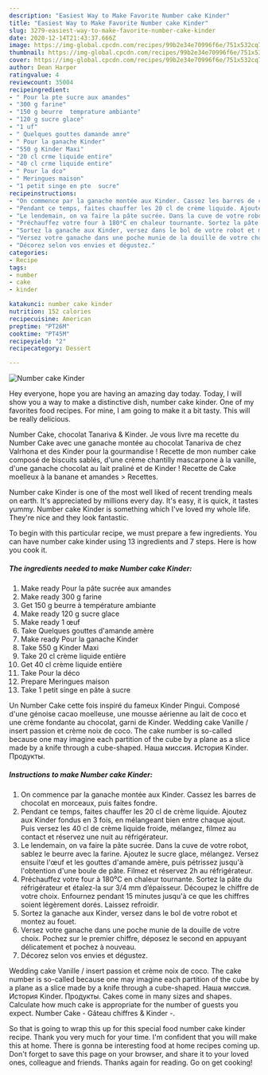```yaml
---
description: "Easiest Way to Make Favorite Number cake Kinder"
title: "Easiest Way to Make Favorite Number cake Kinder"
slug: 3279-easiest-way-to-make-favorite-number-cake-kinder
date: 2020-12-14T21:43:37.666Z
image: https://img-global.cpcdn.com/recipes/99b2e34e70996f6e/751x532cq70/number-cake-kinder-photo-principale-de-la-recette.jpg
thumbnail: https://img-global.cpcdn.com/recipes/99b2e34e70996f6e/751x532cq70/number-cake-kinder-photo-principale-de-la-recette.jpg
cover: https://img-global.cpcdn.com/recipes/99b2e34e70996f6e/751x532cq70/number-cake-kinder-photo-principale-de-la-recette.jpg
author: Dean Harper
ratingvalue: 4
reviewcount: 35004
recipeingredient:
- " Pour la pte sucre aux amandes"
- "300 g farine"
- "150 g beurre  temprature ambiante"
- "120 g sucre glace"
- "1 uf"
- " Quelques gouttes damande amre"
- " Pour la ganache Kinder"
- "550 g Kinder Maxi"
- "20 cl crme liquide entire"
- "40 cl crme liquide entire"
- " Pour la dco"
- " Meringues maison"
- "1 petit singe en pte  sucre"
recipeinstructions:
- "On commence par la ganache montée aux Kinder. Cassez les barres de chocolat en morceaux, puis faites fondre."
- "Pendant ce temps, faites chauffer les 20 cl de crème liquide. Ajoutez aux Kinder fondus en 3 fois, en mélangeant bien entre chaque ajout. Puis versez les 40 cl de crème liquide froide, mélangez, filmez au contact et réservez une nuit au réfrigérateur."
- "Le lendemain, on va faire la pâte sucrée. Dans la cuve de votre robot, sablez le beurre avec la farine. Ajoutez le sucre glace, mélangez. Versez ensuite l&#39;œuf et les gouttes d&#39;amande amère, puis pétrissez jusqu&#39;à l&#39;obtention d&#39;une boule de pâte. Filmez et réservez 2h au réfrigérateur."
- "Préchauffez votre four à 180⁰C en chaleur tournante. Sortez la pâte du réfrigérateur et étalez-la sur 3/4 mm d’épaisseur. Découpez le chiffre de votre choix. Enfournez pendant 15 minutes jusqu&#39;à ce que les chiffres soient légèrement dorés. Laissez refroidir."
- "Sortez la ganache aux Kinder, versez dans le bol de votre robot et montez au fouet."
- "Versez votre ganache dans une poche munie de la douille de votre choix. Pochez sur le premier chiffre, déposez le second en appuyant délicatement et pochez à nouveau."
- "Décorez selon vos envies et dégustez."
categories:
- Recipe
tags:
- number
- cake
- kinder

katakunci: number cake kinder 
nutrition: 152 calories
recipecuisine: American
preptime: "PT26M"
cooktime: "PT45M"
recipeyield: "2"
recipecategory: Dessert

---
```



![Number cake Kinder](https://img-global.cpcdn.com/recipes/99b2e34e70996f6e/751x532cq70/number-cake-kinder-photo-principale-de-la-recette.jpg)

Hey everyone, hope you are having an amazing day today. Today, I will show you a way to make a distinctive dish, number cake kinder. One of my favorites food recipes. For mine, I am going to make it a bit tasty. This will be really delicious.

Number Cake, chocolat Tanariva &amp; Kinder. Je vous livre ma recette du Number Cake avec une ganache montée au chocolat Tanariva de chez Valrhona et des Kinder pour la gourmandise ! Recette de mon number cake composé de biscuits sablés, d&#39;une crème chantilly mascarpone à la vanille, d&#39;une ganache chocolat au lait praliné et de Kinder ! Recette de Cake moelleux à la banane et amandes &gt; Recettes.

Number cake Kinder is one of the most well liked of recent trending meals on earth. It's appreciated by millions every day. It's easy, it is quick, it tastes yummy. Number cake Kinder is something which I've loved my whole life. They're nice and they look fantastic.


To begin with this particular recipe, we must prepare a few ingredients. You can have number cake kinder using 13 ingredients and 7 steps. Here is how you cook it.

<!--inarticleads1-->

##### The ingredients needed to make Number cake Kinder:

1. Make ready  Pour la pâte sucrée aux amandes
1. Make ready 300 g farine
1. Get 150 g beurre à température ambiante
1. Make ready 120 g sucre glace
1. Make ready 1 œuf
1. Take  Quelques gouttes d&#39;amande amère
1. Make ready  Pour la ganache Kinder
1. Take 550 g Kinder Maxi
1. Take 20 cl crème liquide entière
1. Get 40 cl crème liquide entière
1. Take  Pour la déco
1. Prepare  Meringues maison
1. Take 1 petit singe en pâte à sucre


Un Number Cake cette fois inspiré du fameux Kinder Pingui. Composé d&#39;une génoise cacao moelleuse, une mousse aérienne au lait de coco et une crème fondante au chocolat, garni de Kinder. Wedding cake Vanille / insert passion et crème noix de coco. The cake number is so-called because one may imagine each partition of the cube by a plane as a slice made by a knife through a cube-shaped. Наша миссия. История Kinder. Продукты. 

<!--inarticleads2-->

##### Instructions to make Number cake Kinder:

1. On commence par la ganache montée aux Kinder. Cassez les barres de chocolat en morceaux, puis faites fondre.
1. Pendant ce temps, faites chauffer les 20 cl de crème liquide. Ajoutez aux Kinder fondus en 3 fois, en mélangeant bien entre chaque ajout. Puis versez les 40 cl de crème liquide froide, mélangez, filmez au contact et réservez une nuit au réfrigérateur.
1. Le lendemain, on va faire la pâte sucrée. Dans la cuve de votre robot, sablez le beurre avec la farine. Ajoutez le sucre glace, mélangez. Versez ensuite l&#39;œuf et les gouttes d&#39;amande amère, puis pétrissez jusqu&#39;à l&#39;obtention d&#39;une boule de pâte. Filmez et réservez 2h au réfrigérateur.
1. Préchauffez votre four à 180⁰C en chaleur tournante. Sortez la pâte du réfrigérateur et étalez-la sur 3/4 mm d’épaisseur. Découpez le chiffre de votre choix. Enfournez pendant 15 minutes jusqu&#39;à ce que les chiffres soient légèrement dorés. Laissez refroidir.
1. Sortez la ganache aux Kinder, versez dans le bol de votre robot et montez au fouet.
1. Versez votre ganache dans une poche munie de la douille de votre choix. Pochez sur le premier chiffre, déposez le second en appuyant délicatement et pochez à nouveau.
1. Décorez selon vos envies et dégustez.


Wedding cake Vanille / insert passion et crème noix de coco. The cake number is so-called because one may imagine each partition of the cube by a plane as a slice made by a knife through a cube-shaped. Наша миссия. История Kinder. Продукты. Cakes come in many sizes and shapes. Calculate how much cake is appropriate for the number of guests you expect. Number Cake - Gâteau chiffres &amp; Kinder -. 

So that is going to wrap this up for this special food number cake kinder recipe. Thank you very much for your time. I'm confident that you will make this at home. There is gonna be interesting food at home recipes coming up. Don't forget to save this page on your browser, and share it to your loved ones, colleague and friends. Thanks again for reading. Go on get cooking!

